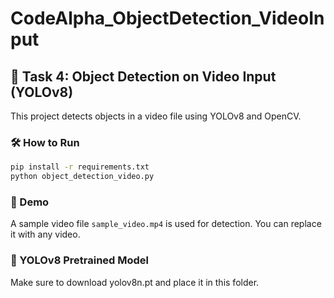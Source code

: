 
# CodeAlpha_ObjectDetection_VideoInput

## 🚀 Task 4: Object Detection on Video Input (YOLOv8)

This project detects objects in a video file using YOLOv8 and OpenCV.

### 🛠️ How to Run
```bash
pip install -r requirements.txt
python object_detection_video.py
```

### 🎥 Demo
A sample video file `sample_video.mp4` is used for detection. You can replace it with any video.

### 🔗 YOLOv8 Pretrained Model
Make sure to download yolov8n.pt and place it in this folder.
